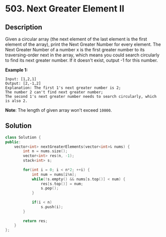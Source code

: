# 503. Next Greater Element II

## Description

Given a circular array (the next element of the last element is the first element of the array), print the Next Greater Number for every element. The Next Greater Number of a number x is the first greater number to its traversing-order next in the array, which means you could search circularly to find its next greater number. If it doesn't exist, output -1 for this number.

**Example 1:**

```
Input: [1,2,1]
Output: [2,-1,2]
Explanation: The first 1's next greater number is 2; 
The number 2 can't find next greater number; 
The second 1's next greater number needs to search circularly, which is also 2.
```

**Note**: The length of given array won't exceed `10000`.

## Solution

```cpp
class Solution {
public:
    vector<int> nextGreaterElements(vector<int>& nums) {
        int n = nums.size();
        vector<int> res(n, -1);
        stack<int> s;
        
        for(int i = 0; i < n*2; ++i) {
            int num = nums[i%n];
            while(!s.empty() && nums[s.top()] < num) {
                res[s.top()] = num;
                s.pop();
            }
            
            if(i < n)
                s.push(i);
        }
        
        return res;
    }
};
```